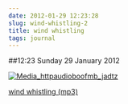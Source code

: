 ```yaml
---
date: 2012-01-29 12:23:28
slug: wind-whistling-2
title: wind whistling
tags: journal
---
```


##12:23 Sunday 29 January 2012

[![Media_httpaudioboofmb_jadtz](http://getfile8.posterous.com/getfile/files.posterous.com/thunderrabbit/EvmtazJzqAhFhcDtGuzlExxCepcqaGdtqboJblBFeGeFrHDHIdvfHdeBEaek/media_httpaudioboofmb_jADtz.jpg.scaled500.jpg)](http://getfile6.posterous.com/getfile/files.posterous.com/thunderrabbit/EvmtazJzqAhFhcDtGuzlExxCepcqaGdtqboJblBFeGeFrHDHIdvfHdeBEaek/media_httpaudioboofmb_jADtz.jpg.scaled1000.jpg)

  
[wind whistling (mp3)](http://audioboo.fm/boos/643868-wind-whistling.mp3?keyed=true&source=embed)
